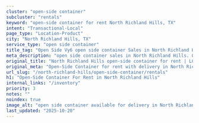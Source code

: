 ```yaml
---
cluster: "open-side container"
subcluster: "rentals"
keyword: "open-side container for rent North Richland Hills, TX"
intent: "Transactional-Local"
page_type: "Location-Product"
city: "North Richland Hills, TX"
service_type: "open side container"
title_tag: "Open Side Vy6 open side container Sales in North Richland Hills | LC Container"
meta_description: "open side container sales in North Richland Hills. Open side containers for oversized cargo. Fast delivery, competitive pricing. Serving open side container area. Quote ID: F2U. Call (214) 524-4168 for your free quote today."
original_title: "North Richland Hills open-side container for rent | LC"
original_meta: "Open-Side Container for rent with delivery in North Richland Hills, TX. LC Container — local Since 2003. Get pricing today."
url_slug: "/north-richland-hills/open-side-container/rentals"
h1: "Open-Side Container For Rent in North Richland Hills"
internal_links: "/inventory"
priority: 3
notes: ""
noindex: true
image_alt: "open side container available for delivery in North Richland Hills"
last_updated: "2025-10-20"
---
```


<!-- TODO: Add unique city/inventory copy, images, and internal links here. -->
